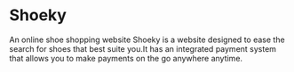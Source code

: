 # Shoeky
  An online shoe shopping website
Shoeky is a website designed to ease the search for shoes that best suite you.It has an integrated payment system that allows you to make payments on the go anywhere anytime.
